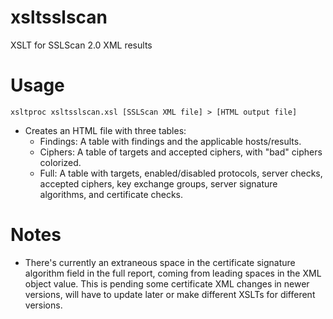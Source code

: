 # xsltsslscan
XSLT for SSLScan 2.0 XML results

# Usage
```
xsltproc xsltsslscan.xsl [SSLScan XML file] > [HTML output file]
```
* Creates an HTML file with three tables:
  - Findings: A table with findings and the applicable hosts/results.
  - Ciphers: A table of targets and accepted ciphers, with "bad" ciphers colorized.
  - Full: A table with targets, enabled/disabled protocols, server checks, accepted ciphers, key exchange groups, server signature algorithms, and certificate checks.
  
# Notes
* There's currently an extraneous space in the certificate signature algorithm field in the full report, coming from leading spaces in the XML object value. This is pending some certificate XML changes in newer versions, will have to update later or make different XSLTs for different versions.
